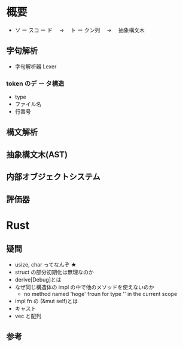 # 概要

- ソ ー スコ ー ド　 → 　ト ー クン列　 → 　抽象構文木

## 字句解析

- 字句解析器 Lexer

### token のデ ー タ構造

- type
- ファイル名
- 行番号

## 構文解析

## 抽象構文木(AST)

## 内部オブジェクトシステム

## 評価器

# Rust

## 疑問

- usize, char ってなんぞ ★
- struct の部分初期化は無理なのか
- derive[Debug]とは
- なぜ同じ構造体の impl の中で他のメソッドを使えないのか
  - no method named 'hoge' froun for type '' in the current scope
- impl fn の (&mut self)とは
- キャスト
- vec と配列

## 参考
